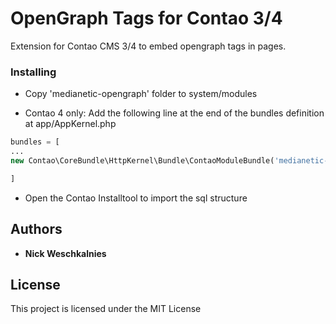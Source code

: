# OpenGraph Tags for Contao 3/4

Extension for Contao CMS 3/4 to embed opengraph tags in pages.

### Installing

- Copy 'medianetic-opengraph' folder to system/modules

- Contao 4 only: Add the following line at the end of the bundles definition  at app/AppKernel.php

```php
bundles = [
...
new Contao\CoreBundle\HttpKernel\Bundle\ContaoModuleBundle('medianetic-opengraph', __DIR__),

]

```

- Open the Contao Installtool to import the sql structure
	
## Authors

* **Nick Weschkalnies** 

## License

This project is licensed under the MIT License

